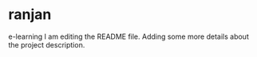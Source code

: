 # ranjan
e-learning
I am editing the README file. Adding some more details about the project description.
